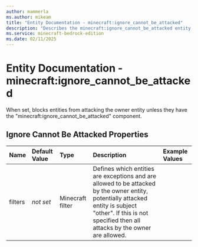 ```yaml
---
author: mammerla
ms.author: mikeam
title: "Entity Documentation - minecraft:ignore_cannot_be_attacked"
description: "Describes the minecraft:ignore_cannot_be_attacked entity component"
ms.service: minecraft-bedrock-edition
ms.date: 02/11/2025 
---
```


# Entity Documentation - minecraft:ignore_cannot_be_attacked

When set, blocks entities from attacking the owner entity unless they have the "minecraft:ignore_cannot_be_attacked" component.


## Ignore Cannot Be Attacked Properties

|Name       |Default Value |Type |Description |Example Values |
|:----------|:-------------|:----|:-----------|:------------- |
| filters | *not set* | Minecraft filter | Defines which entities are exceptions and are allowed to be attacked by the owner entity, potentially attacked entity is subject "other". If this is not specified then all attacks by the owner are allowed. |  | 